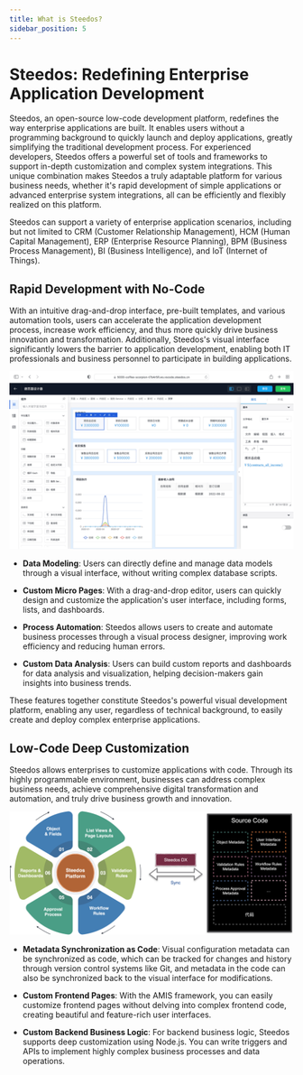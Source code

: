 ```yaml
---
title: What is Steedos?
sidebar_position: 5
---
```


# Steedos: Redefining Enterprise Application Development

Steedos, an open-source low-code development platform, redefines the way enterprise applications are built. It enables users without a programming background to quickly launch and deploy applications, greatly simplifying the traditional development process. For experienced developers, Steedos offers a powerful set of tools and frameworks to support in-depth customization and complex system integrations. This unique combination makes Steedos a truly adaptable platform for various business needs, whether it's rapid development of simple applications or advanced enterprise system integrations, all can be efficiently and flexibly realized on this platform.

Steedos can support a variety of enterprise application scenarios, including but not limited to CRM (Customer Relationship Management), HCM (Human Capital Management), ERP (Enterprise Resource Planning), BPM (Business Process Management), BI (Business Intelligence), and IoT (Internet of Things).

## Rapid Development with No-Code

With an intuitive drag-and-drop interface, pre-built templates, and various automation tools, users can accelerate the application development process, increase work efficiency, and thus more quickly drive business innovation and transformation. Additionally, Steedos's visual interface significantly lowers the barrier to application development, enabling both IT professionals and business personnel to participate in building applications.

![Steedos Overview](/img/platform/page-builder.png)

- **Data Modeling**:
  Users can directly define and manage data models through a visual interface, without writing complex database scripts.

- **Custom Micro Pages**:
  With a drag-and-drop editor, users can quickly design and customize the application's user interface, including forms, lists, and dashboards.

- **Process Automation**:
  Steedos allows users to create and automate business processes through a visual process designer, improving work efficiency and reducing human errors.

- **Custom Data Analysis**:
  Users can build custom reports and dashboards for data analysis and visualization, helping decision-makers gain insights into business trends.

These features together constitute Steedos's powerful visual development platform, enabling any user, regardless of technical background, to easily create and deploy complex enterprise applications.

## Low-Code Deep Customization

Steedos allows enterprises to customize applications with code. Through its highly programmable environment, businesses can address complex business needs, achieve comprehensive digital transformation and automation, and truly drive business growth and innovation.

![Steedos Overview](/img/platform/steedos-dx.png)

- **Metadata Synchronization as Code**:
  Visual configuration metadata can be synchronized as code, which can be tracked for changes and history through version control systems like Git, and metadata in the code can also be synchronized back to the visual interface for modifications.

- **Custom Frontend Pages**:
  With the AMIS framework, you can easily customize frontend pages without delving into complex frontend code, creating beautiful and feature-rich user interfaces.

- **Custom Backend Business Logic**:
  For backend business logic, Steedos supports deep customization using Node.js. You can write triggers and APIs to implement highly complex business processes and data operations.

